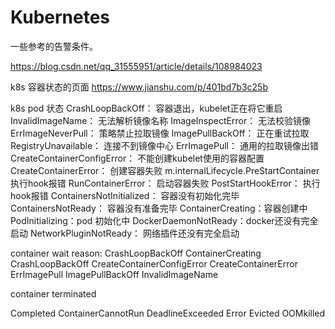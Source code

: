 # Kubernetes 

一些参考的告警条件。

https://blog.csdn.net/qq_31555951/article/details/108984023

k8s 容器状态的页面
https://www.jianshu.com/p/401bd7b3c25b


k8s pod 状态
CrashLoopBackOff： 容器退出，kubelet正在将它重启
InvalidImageName： 无法解析镜像名称
ImageInspectError： 无法校验镜像
ErrImageNeverPull： 策略禁止拉取镜像
ImagePullBackOff： 正在重试拉取
RegistryUnavailable： 连接不到镜像中心
ErrImagePull： 通用的拉取镜像出错
CreateContainerConfigError： 不能创建kubelet使用的容器配置
CreateContainerError： 创建容器失败
m.internalLifecycle.PreStartContainer  执行hook报错
RunContainerError： 启动容器失败
PostStartHookError： 执行hook报错 
ContainersNotInitialized： 容器没有初始化完毕
ContainersNotReady： 容器没有准备完毕 
ContainerCreating：容器创建中
PodInitializing：pod 初始化中 
DockerDaemonNotReady：docker还没有完全启动
NetworkPluginNotReady： 网络插件还没有完全启动



container wait reason:
CrashLoopBackOff
ContainerCreating
CrashLoopBackOff
CreateContainerConfigError
CreateContainerError
ErrImagePull
ImagePullBackOff
InvalidImageName

container terminated

Completed
ContainerCannotRun
DeadlineExceeded
Error
Evicted
OOMkilled